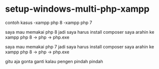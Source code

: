 # setup-windows-multi-php-xampp


contoh kasus
-xampp php 8
-xampp php 7

 saya mau memakai php 8 jadi saya harus install composer saya arahin ke xampp php 8 -> php -> php.exe

 
 saya mau memakai php 7 jadi saya harus install composer saya arahin ke xampp php 8 -> php -> php.exe


 gitu aja gonta ganti kalau pengen pindah pindah
